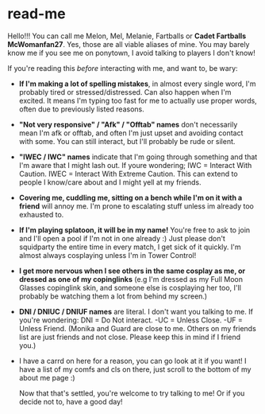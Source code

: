 # read-me
Hello!!! You can call me Melon, Mel, Melanie, Fartballs or **Cadet Fartballs McWomanfan27**. Yes, those are all viable aliases of mine. 
You may barely know me if you see me on ponytown, I avoid talking to players I don't know!

If you're reading this *before* interacting with me, and want to, be wary:
- **If I'm making a lot of spelling mistakes**, in almost every single word, I'm probably tired or stressed/distressed. Can also happen when I'm excited. It means I'm typing too fast for me to actually use proper words, often due to previously listed reasons.
- **"Not very responsive" / "Afk" / "Offtab" names** don't necessarily mean I'm afk or offtab, and often I'm just upset and avoiding contact with some. You can still interact, but I'll probably be rude or silent.
- **"IWEC / IWC" names** indicate that I'm going through something and that I'm aware that I might lash out. If youre wondering; IWC = Interact With Caution. IWEC = Interact With Extreme Caution. This can extend to people I know/care about and I might yell at my  friends.
- **Covering me, cuddling me, sitting on a bench while I'm on it with a friend** will annoy me. I'm prone to escalating stuff unless im already too exhausted to.
- **If I'm playing splatoon, it will be in my name!** You're free to ask to join and I'll open a pool if I'm not in one already :) Just please don't squidparty the entire time in every match, I get sick of it quickly. I'm almost always cosplaying unless I'm in Tower Control!
- **I get more nervous when I see others in the same cosplay as me, or dressed as one of my copinglinks** (e.g I'm dressed as my Full Moon Glasses copinglink skin, and someone else is cosplaying her too, I'll probably be watching them a lot from behind my screen.)
- **DNI / DNIUC / DNIUF names** are literal. I don't want you talking to me. If you're wondering: DNI = Do Not interact. -UC = Unless Close. -UF = Unless Friend. (Monika and Guard are close to me. Others on my friends list are just friends and not close. Please keep this in mind if I friend you.)
- I have a carrd on here for a reason, you can go look at it if you want! I have a list of my comfs and cls on there, just scroll to the bottom of my about me page :)

  Now that that's settled, you're welcome to try talking to me! Or if you decide not to, have a good day!
